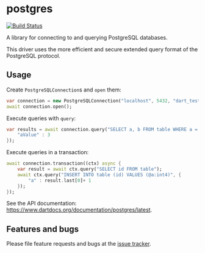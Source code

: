 # postgres

[![Build Status](https://travis-ci.org/stablekernel/postgresql-dart.svg?branch=master)](https://travis-ci.org/stablekernel/postgresql-dart)

A library for connecting to and querying PostgreSQL databases.

This driver uses the more efficient and secure extended query format of the PostgreSQL protocol.

## Usage

Create `PostgreSQLConnection`s and `open` them:

```dart
var connection = new PostgreSQLConnection("localhost", 5432, "dart_test", username: "dart", password: "dart");
await connection.open();
```

Execute queries with `query`:

```dart
var results = await connection.query("SELECT a, b FROM table WHERE a = @aValue", substitutionValues: {
    "aValue" : 3
});
```

Execute queries in a transaction:

```dart
await connection.transaction((ctx) async {
    var result = await ctx.query("SELECT id FROM table");
    await ctx.query("INSERT INTO table (id) VALUES (@a:int4)", {
        "a" : result.last[0]+ 1
    });
});
```

See the API documentation: https://www.dartdocs.org/documentation/postgres/latest.

## Features and bugs

Please file feature requests and bugs at the [issue tracker][tracker].

[tracker]: https://github.com/stablekernel/postgresql-dart/issues
